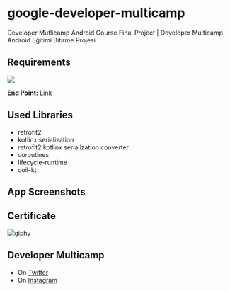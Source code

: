 # google-developer-multicamp
Developer Mutlicamp Android Course Final Project | Developer Multicamp Android Eğitimi Bitirme Projesi

## Requirements
<img src="https://user-images.githubusercontent.com/43148881/94374219-5fe85480-0113-11eb-9655-77b16f3eaeb1.png">
<br/>

**End Point:** [Link](https://5f6642a143662800168e7538.mockapi.io/multicamp/communities)

## Used Libraries

* retrofit2
* kotlinx serialization
* retrofit2 kotlinx serialization converter
* coroutines
* lifecycle-runtime
* coil-kt

## App Screenshots

## Certificate
![giphy](https://user-images.githubusercontent.com/43148881/94374589-05042c80-0116-11eb-8552-010b942456b2.gif)

## Developer Multicamp
* On [Twitter](https://twitter.com/devmulticamp)
* On [Instagram](https://www.instagram.com/developermulticamp/)

